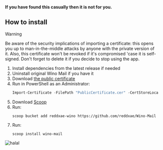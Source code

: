 **If you have found this casually then it is not for you.**

## How to install

> [!WARNING]
> Be aware of the security implications of importing a certificate: this opens you up to man-in-the-middle attacks by anyone with the private version of it. Also, this certificate won't be revoked if it's compromised 'case it is self-signed. Don't forget to delete it if you decide to stop using the app.

1. Install dependencies from the latest release if needed
2. Uninstall original Wino Mail if you have it
3. Download [the public certificate](https://raw.githubusercontent.com/reddxae/Wino-Mail/refs/heads/releases/PublicCertificate.cer)
4. Run in PowerShell as an Administrator:
   ```powershell
   Import-Certificate -FilePath "PublicCertificate.cer" -CertStoreLocation "Cert:\LocalMachine\TrustedPeople"
   ```
5. Download [Scoop](https://scoop.sh)
6. Run:
   ```
   scoop bucket add reddxae-wino https://github.com/reddxae/Wino-Mail
   ```
7. Run:
    ```
    scoop install wino-mail
    ```

![halal](https://github.com/user-attachments/assets/5eab27ac-57cc-4cc5-8b4f-4ca525dfc4a9)
